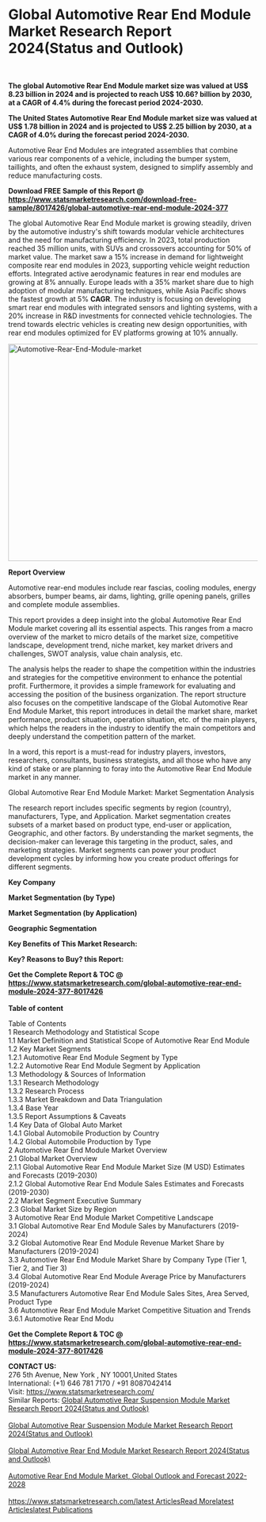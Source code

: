 <h1>Global Automotive Rear End Module Market Research Report 2024(Status and Outlook)</h1><br/><p><strong>The global Automotive Rear End Module market size was valued at US$ 8.23 billion in 2024 and is projected to reach US$ 10.66? billion by 2030, at a <strong>CAGR</strong> of 4.4% during the forecast period 2024-2030.</strong></p><p><strong>The United States Automotive Rear End Module market size was valued at US$ 1.78 billion in 2024 and is projected to US$ 2.25 billion by 2030, at a <strong>CAGR</strong> of 4.0% during the forecast period 2024-2030.</strong></p><p>Automotive Rear End Modules are integrated assemblies that combine various rear components of a vehicle, including the bumper system, taillights, and often the exhaust system, designed to simplify assembly and reduce manufacturing costs.</p><p><strong>Download FREE Sample of this Report @ <a href="https://www.statsmarketresearch.com/download-free-sample/8017426/global-automotive-rear-end-module-2024-377">https://www.statsmarketresearch.com/download-free-sample/8017426/global-automotive-rear-end-module-2024-377</a></strong></p><p>The global Automotive Rear End Module market is growing steadily, driven by the automotive industry's shift towards modular vehicle architectures and the need for manufacturing efficiency. In 2023, total production reached 35 million units, with SUVs and crossovers accounting for 50% of market value. The market saw a 15% increase in demand for lightweight composite rear end modules in 2023, supporting vehicle weight reduction efforts. Integrated active aerodynamic features in rear end modules are growing at 8% annually. Europe leads with a 35% market share due to high adoption of modular manufacturing techniques, while Asia Pacific shows the fastest growth at 5% <strong>CAGR</strong>. The industry is focusing on developing smart rear end modules with integrated sensors and lighting systems, with a 20% increase in R&D investments for connected vehicle technologies. The trend towards electric vehicles is creating new design opportunities, with rear end modules optimized for EV platforms growing at 10% annually.</p><p><img alt="Automotive-Rear-End-Module-market" src="https://www.grandresearchstore.com/assets/report-images/Automotive_Rear_End_Module_market.png" style="width: 730px; height: 438px;"></p><p><strong>Report Overview</strong></p><p>Automotive rear-end modules include rear fascias, cooling modules, energy absorbers, bumper beams, air dams, lighting, grille opening panels, grilles and complete module assemblies.</p><p>This report provides a deep insight into the global Automotive Rear End Module market covering all its essential aspects. This ranges from a macro overview of the market to micro details of the market size, competitive landscape, development trend, niche market, key market drivers and challenges, SWOT analysis, value chain analysis, etc.</p><p>The analysis helps the reader to shape the competition within the industries and strategies for the competitive environment to enhance the potential profit. Furthermore, it provides a simple framework for evaluating and accessing the position of the business organization. The report structure also focuses on the competitive landscape of the Global Automotive Rear End Module Market, this report introduces in detail the market share, market performance, product situation, operation situation, etc. of the main players, which helps the readers in the industry to identify the main competitors and deeply understand the competition pattern of the market.</p><p>In a word, this report is a must-read for industry players, investors, researchers, consultants, business strategists, and all those who have any kind of stake or are planning to foray into the Automotive Rear End Module market in any manner.</p><p>Global Automotive Rear End Module Market: Market Segmentation Analysis</p><p>The research report includes specific segments by region (country), manufacturers, Type, and Application. Market segmentation creates subsets of a market based on product type, end-user or application, Geographic, and other factors. By understanding the market segments, the decision-maker can leverage this targeting in the product, sales, and marketing strategies. Market segments can power your product development cycles by informing how you create product offerings for different segments.</p><p><strong>Key Company</strong></p><p><strong>Market Segmentation (by Type)</strong></p><p><strong>Market Segmentation (<strong>by Application</strong>)</strong></p><p><strong>Geographic Segmentation</strong></p><p><strong>Key Benefits of This Market Research:</strong></p><p><strong>Key? <strong>Reasons to Buy</strong>? this Report:</strong></p><div><b>Get the Complete Report & TOC @ <a href="https://www.statsmarketresearch.com/global-automotive-rear-end-module-2024-377-8017426">https://www.statsmarketresearch.com/global-automotive-rear-end-module-2024-377-8017426</a></b></div><br><b>Table of content</b><p>Table of Contents<br /> 1 Research Methodology and Statistical Scope<br /> 1.1 Market Definition and Statistical Scope of Automotive Rear End Module<br /> 1.2 Key Market Segments<br /> 1.2.1 Automotive Rear End Module Segment by Type<br /> 1.2.2 Automotive Rear End Module Segment by Application<br /> 1.3 Methodology & Sources of Information<br /> 1.3.1 Research Methodology<br /> 1.3.2 Research Process<br /> 1.3.3 Market Breakdown and Data Triangulation<br /> 1.3.4 Base Year<br /> 1.3.5 Report Assumptions & Caveats<br /> 1.4 Key Data of Global Auto Market<br /> 1.4.1 Global Automobile Production by Country<br /> 1.4.2 Global Automobile Production by Type<br /> 2 Automotive Rear End Module Market Overview<br /> 2.1 Global Market Overview<br /> 2.1.1 Global Automotive Rear End Module Market Size (M USD) Estimates and Forecasts (2019-2030)<br /> 2.1.2 Global Automotive Rear End Module Sales Estimates and Forecasts (2019-2030)<br /> 2.2 Market Segment Executive Summary<br /> 2.3 Global Market Size by Region<br /> 3 Automotive Rear End Module Market Competitive Landscape<br /> 3.1 Global Automotive Rear End Module Sales by Manufacturers (2019-2024)<br /> 3.2 Global Automotive Rear End Module Revenue Market Share by Manufacturers (2019-2024)<br /> 3.3 Automotive Rear End Module Market Share by Company Type (Tier 1, Tier 2, and Tier 3)<br /> 3.4 Global Automotive Rear End Module Average Price by Manufacturers (2019-2024)<br /> 3.5 Manufacturers Automotive Rear End Module Sales Sites, Area Served, Product Type<br /> 3.6 Automotive Rear End Module Market Competitive Situation and Trends<br /> 3.6.1 Automotive Rear End Modu<br><div><b>Get the Complete Report & TOC @ <a href="https://www.statsmarketresearch.com/global-automotive-rear-end-module-2024-377-8017426">https://www.statsmarketresearch.com/global-automotive-rear-end-module-2024-377-8017426</a></b></div></p> <b>CONTACT US:</b><br>276 5th Avenue, New York , NY 10001,United States<br>International: (+1) 646 781 7170 / +91 8087042414<br>Visit: <a href="https://www.statsmarketresearch.com/">https://www.statsmarketresearch.com/</a><br>Similar Reports: <a href="https://www.statsmarketresearch.com/global-automotive-rear-end-module-2024-377-8017426">Global Automotive Rear Suspension Module Market Research Report 2024(Status and Outlook)</a><br/><br/><a href="https://www.statsmarketresearch.com/global-automotive-rear-end-module-2024-377-8017426">Global Automotive Rear Suspension Module Market Research Report 2024(Status and Outlook)</a><br/><br/><a href="https://www.statsmarketresearch.com/global-automotive-rear-end-module-2024-377-8017426">Global Automotive Rear End Module Market Research Report 2024(Status and Outlook)</a><br/><br/><a href="https://www.statsmarketresearch.com/global-automotive-rear-end-module-2024-377-8017426">Automotive Rear End Module Market, Global Outlook and Forecast 2022-2028</a><br/><br/><a href="https://gyeongbokgung.com">https://www.statsmarketresearch.com/</a><a href="https://hallyeomaritime.com">latest Articles</a><a href="https://jingwansa.com">Read More</a><a href=https://nguoiviet.jp/">latest Articles</a><a href="https://www.intelmarketresearch.com/">latest Publications</a>